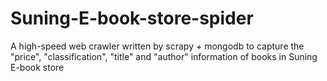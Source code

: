# Suning-E-book-store-spider
A high-speed web crawler written by scrapy + mongodb to capture the "price", "classification", "title" and "author" information of books in Suning E-book store
